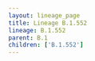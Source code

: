```yaml
---
layout: lineage_page
title: Lineage B.1.552
lineage: B.1.552
parent: B.1
children: ['B.1.552']
---
```

